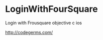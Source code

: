 LoginWithFourSquare
===================

Login with Frousquare objective c ios

http://codegerms.com/
